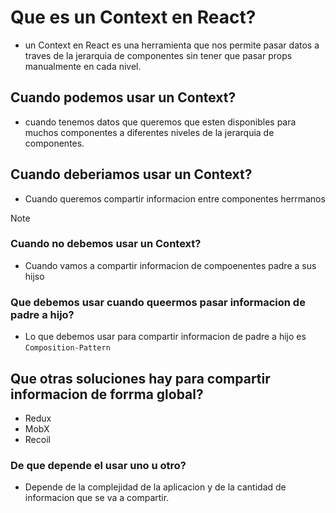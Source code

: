 # Que es un Context en React?

- un Context en React es una herramienta que nos permite pasar datos a traves de la jerarquia de componentes sin tener que pasar props manualmente en cada nivel.

## Cuando podemos usar un Context?

- cuando tenemos datos que queremos que esten disponibles para muchos componentes a diferentes niveles de la jerarquia de componentes.

## Cuando deberiamos usar un Context?

- Cuando queremos compartir informacion entre componentes herrmanos

> [!NOTE]
>
> ### Cuando no debemos usar un Context?
>
> - Cuando vamos a compartir informacion de compoenentes padre a sus hijso
>
> ### Que debemos usar cuando queermos pasar informacion de padre a hijo?
>
> - Lo que debemos usar para compartir informacion de padre a hijo es `Composition-Pattern`

## Que otras soluciones hay para compartir informacion de forrma global?

- Redux
- MobX
- Recoil

### De que depende el usar uno u otro?

- Depende de la complejidad de la aplicacion y de la cantidad de informacion que se va a compartir.
